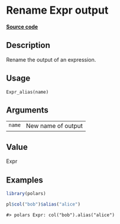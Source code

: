 

# Rename Expr output

[**Source code**](https://github.com/pola-rs/r-polars/tree/97c09bc0a6fc3d166744dbddd037b49e8d8fc6c2/R/after-wrappers.R#L20)

## Description

Rename the output of an expression.

## Usage

<pre><code class='language-R'>Expr_alias(name)
</code></pre>

## Arguments

<table>
<tr>
<td style="white-space: nowrap; font-family: monospace; vertical-align: top">
<code id="Expr_alias_:_name">name</code>
</td>
<td>
New name of output
</td>
</tr>
</table>

## Value

Expr

## Examples

``` r
library(polars)

pl$col("bob")$alias("alice")
```

    #> polars Expr: col("bob").alias("alice")
